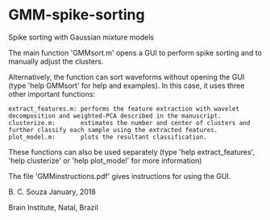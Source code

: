 # GMM-spike-sorting
Spike sorting with Gaussian mixture models

The main function 'GMMsort.m' opens a GUI to perform spike sorting and to manually adjust the clusters. 

Alternatively, the function can sort waveforms without opening the GUI (type 'help GMMsort' for help and examples). 
In this case, it uses three other important functions: 

    extract_features.m: performs the feature extraction with wavelet decomposition and weighted-PCA described in the manuscript.
    clusterize.m:       estimates the number and center of clusters and further classify each sample using the extracted features.
    plot_model.m:       plots the resultant classification.

These functions can also be used separately (type 'help extract_features', 'help clusterize' or 'help plot_model' for more information)

The file 'GMMinstructions.pdf' gives instructions for using the GUI.


B. C. Souza January, 2018

Brain Institute, Natal, Brazil
